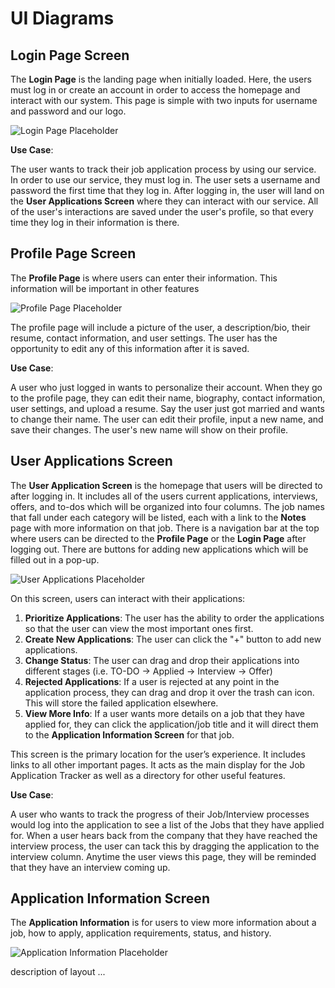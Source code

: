 # UI Diagrams

## Login Page Screen

The **Login Page** is the landing page when initially loaded. Here, the users must log in or create an account in order to access the homepage and interact with our system. This page is simple with two inputs for username and password and our logo.

![Login Page Placeholder](...)

**Use Case**:

The user wants to track their job application process by using our service. In order to use our service, they must log in. The user sets a username and password the first time that they log in. After logging in, the user will land on the **User Applications Screen** where they can interact with our service. All of the user's interactions are saved under the user's profile, so that every time they log in their information is there.

## Profile Page Screen

The **Profile Page** is where users can enter their information. This information will be important in other features

![Profile Page Placeholder](...)

The profile page will include a picture of the user, a description/bio, their resume, contact information, and user settings. The user has the opportunity to edit any of this information after it is saved.

**Use Case**:

A user who just logged in wants to personalize their account. When they go to the profile page, they can edit their name, biography, contact information, user settings, and upload a resume. Say the user just got married and wants to change their name. The user can edit their profile, input a new name, and save their changes. The user's new name will show on their profile.

## User Applications Screen

The **User Application Screen** is the homepage that users will be directed to after logging in. It includes all of the users current applications, interviews, offers, and to-dos which will be organized into four columns. The job names that fall under each category will be listed, each with a link to the **Notes** page with more information on that job. There is a navigation bar at the top where users can be directed to the **Profile Page** or the **Login Page** after logging out. There are buttons for adding new applications which will be filled out in a pop-up.

![User Applications Placeholder](...)

On this screen, users can interact with their applications:

1. **Prioritize Applications**: The user has the ability to order the applications so that the user can view the most important ones first.
2. **Create New Applications**: The user can click the "+" button to add new applications.
3. **Change Status**: The user can drag and drop their applications into different stages (i.e. TO-DO -> Applied -> Interview -> Offer)
4. **Rejected Applications**: If a user is rejected at any point in the application process, they can drag and drop it over the trash can icon. This will store the failed application elsewhere.
5. **View More Info**: If a user wants more details on a job that they have applied for, they can click the application/job title and it will direct them to the **Application Information Screen** for that job.

This screen is the primary location for the user’s experience. It includes links to all other important pages. It acts as the main display for the Job Application Tracker as well as a directory for other useful features.

**Use Case**: 

A user who wants to track the progress of their Job/Interview processes would log into the application to see a list of the Jobs that they have applied for. When a user hears back from the company that they have reached the interview process, the user can tack this by dragging the application to the interview column. Anytime the user views this page, they will be reminded that they have an interview coming up.

## Application Information Screen

The **Application Information** is for users to view more information about a job, how to apply, application requirements, status, and history.  

![Application Information Placeholder](...)

description of layout ...
